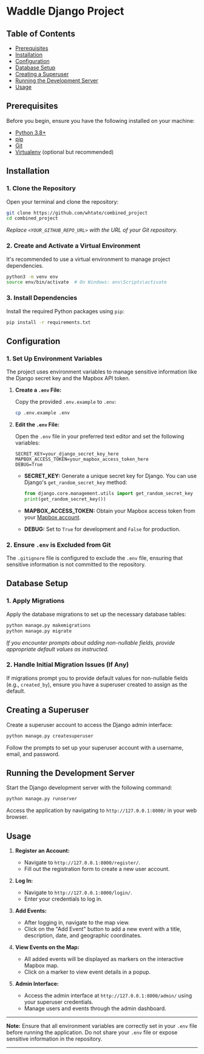 # Waddle Django Project

## Table of Contents

- [Prerequisites](#prerequisites)
- [Installation](#installation)
- [Configuration](#configuration)
- [Database Setup](#database-setup)
- [Creating a Superuser](#creating-a-superuser)
- [Running the Development Server](#running-the-development-server)
- [Usage](#usage)

## Prerequisites

Before you begin, ensure you have the following installed on your machine:

- [Python 3.8+](https://www.python.org/downloads/)
- [pip](https://pip.pypa.io/en/stable/)
- [Git](https://git-scm.com/downloads)
- [Virtualenv](https://virtualenv.pypa.io/en/latest/) (optional but recommended)

## Installation

### 1. Clone the Repository

Open your terminal and clone the repository:

```bash
git clone https://github.com/whtate/combined_project
cd combined_project
```

*Replace `<YOUR_GITHUB_REPO_URL>` with the URL of your Git repository.*

### 2. Create and Activate a Virtual Environment

It's recommended to use a virtual environment to manage project dependencies.

```bash
python3 -m venv env
source env/bin/activate  # On Windows: env\Scripts\activate
```

### 3. Install Dependencies

Install the required Python packages using `pip`:

```bash
pip install -r requirements.txt
```
## Configuration

### 1. Set Up Environment Variables

The project uses environment variables to manage sensitive information like the Django secret key and the Mapbox API token.

1. **Create a `.env` File:**

   Copy the provided `.env.example` to `.env`:

   ```bash
   cp .env.example .env
   ```

2. **Edit the `.env` File:**

   Open the `.env` file in your preferred text editor and set the following variables:

   ```env
   SECRET_KEY=your_django_secret_key_here
   MAPBOX_ACCESS_TOKEN=your_mapbox_access_token_here
   DEBUG=True

   ```

   - **SECRET_KEY:** Generate a unique secret key for Django. You can use Django's `get_random_secret_key` method:

     ```python
     from django.core.management.utils import get_random_secret_key
     print(get_random_secret_key())
     ```

   - **MAPBOX_ACCESS_TOKEN:** Obtain your Mapbox access token from your [Mapbox account](https://account.mapbox.com/access-tokens/).

   - **DEBUG:** Set to `True` for development and `False` for production.

### 2. Ensure `.env` is Excluded from Git

The `.gitignore` file is configured to exclude the `.env` file, ensuring that sensitive information is not committed to the repository.

## Database Setup

### 1. Apply Migrations

Apply the database migrations to set up the necessary database tables:

```bash
python manage.py makemigrations
python manage.py migrate
```

*If you encounter prompts about adding non-nullable fields, provide appropriate default values as instructed.*

### 2. Handle Initial Migration Issues (If Any)

If migrations prompt you to provide default values for non-nullable fields (e.g., `created_by`), ensure you have a superuser created to assign as the default.

## Creating a Superuser

Create a superuser account to access the Django admin interface:

```bash
python manage.py createsuperuser
```

Follow the prompts to set up your superuser account with a username, email, and password.

## Running the Development Server

Start the Django development server with the following command:

```bash
python manage.py runserver
```

Access the application by navigating to `http://127.0.0.1:8000/` in your web browser.

## Usage

1. **Register an Account:**
   - Navigate to `http://127.0.0.1:8000/register/`.
   - Fill out the registration form to create a new user account.

2. **Log In:**
   - Navigate to `http://127.0.0.1:8000/login/`.
   - Enter your credentials to log in.

3. **Add Events:**
   - After logging in, navigate to the map view.
   - Click on the "Add Event" button to add a new event with a title, description, date, and geographic coordinates.

4. **View Events on the Map:**
   - All added events will be displayed as markers on the interactive Mapbox map.
   - Click on a marker to view event details in a popup.

5. **Admin Interface:**
   - Access the admin interface at `http://127.0.0.1:8000/admin/` using your superuser credentials.
   - Manage users and events through the admin dashboard.

---

**Note:** Ensure that all environment variables are correctly set in your `.env` file before running the application. Do not share your `.env` file or expose sensitive information in the repository.

---
